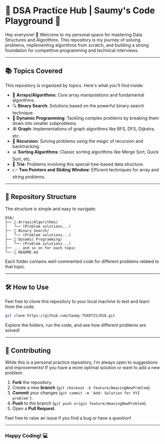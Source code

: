 # 🚀 DSA Practice Hub | Saumy's Code Playground 🚀

Hey everyone! 👋 Welcome to my personal space for mastering Data Structures and Algorithms. This repository is my journey of solving problems, implementing algorithms from scratch, and building a strong foundation for competitive programming and technical interviews.

---

## 📚 Topics Covered

This repository is organized by topics. Here's what you'll find inside:

*   📂 **Arrays/Algorithms**: Core array manipulations and fundamental algorithms.
*   🔍 **Binary Search**: Solutions based on the powerful binary search technique.
*   🧠 **Dynamic Programming**: Tackling complex problems by breaking them down into smaller subproblems.
*   🕸️ **Graph**: Implementations of graph algorithms like BFS, DFS, Dijkstra, etc.
*   🔄 **Recursion**: Solving problems using the magic of recursion and backtracking.
*   📊 **Sorting Algorithms**: Classic sorting algorithms like Merge Sort, Quick Sort, etc.
*   🌳 **Trie**: Problems involving this special tree-based data structure.
*   👉 **Two Pointers and Sliding Window**: Efficient techniques for array and string problems.

---

## 📁 Repository Structure

The structure is simple and easy to navigate:

```
DSA/
├── 📁 Arrays/Algorithms/
│   └── (Problem solutions...)
├── 📁 Binary Search/
│   └── (Problem solutions...)
├── 📁 Dynamic Programming/
│   └── (Problem solutions...)
├── ... and so on for each topic
└── 📄 README.md
```

Each folder contains well-commented code for different problems related to that topic.

---

## 🛠️ How to Use

Feel free to clone this repository to your local machine to test and learn from the code.

```bash
git clone https://github.com/Saumy-TOXOTIS/DSA.git
```

Explore the folders, run the code, and see how different problems are solved!

---

## 🤝 Contributing

While this is a personal practice repository, I'm always open to suggestions and improvements! If you have a more optimal solution or want to add a new problem:

1.  **Fork** the repository.
2.  Create a new **branch** (`git checkout -b feature/AmazingNewProblem`).
3.  **Commit** your changes (`git commit -m 'Add: Solution for XYZ problem'`).
4.  **Push** to the branch (`git push origin feature/AmazingNewProblem`).
5.  Open a **Pull Request**.

Feel free to raise an issue if you find a bug or have a question!

---

### Happy Coding! 💻
